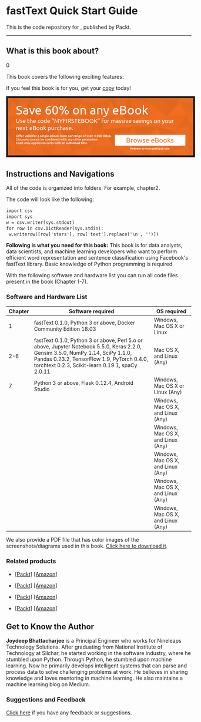 # fastText Quick Start Guide

<a href="https://www.packtpub.com/big-data-and-business-intelligence/fasttext-quick-start-guide?utm_source=github&utm_medium=repository&utm_campaign="><img src="" alt="" height="256px" align="right"></a>

This is the code repository for [](https://www.packtpub.com/big-data-and-business-intelligence/fasttext-quick-start-guide?utm_source=github&utm_medium=repository&utm_campaign=), published by Packt.

****

## What is this book about?
0

This book covers the following exciting features:


If you feel this book is for you, get your [copy](https://www.amazon.com/dp/1-789-13099-9) today!

<a href="https://www.packtpub.com/?utm_source=github&utm_medium=banner&utm_campaign=GitHubBanner"><img src="https://raw.githubusercontent.com/PacktPublishing/GitHub/master/GitHub.png" 
alt="https://www.packtpub.com/" border="5" /></a>

## Instructions and Navigations
All of the code is organized into folders. For example, chapter2.

The code will look like the following:
```
import csv
import sys
w = csv.writer(sys.stdout)
for row in csv.DictReader(sys.stdin):
 w.writerow([row['stars'], row['text'].replace('\n', '')])
```

**Following is what you need for this book:**
This book is for data analysts, data scientists, and machine learning developers who want to perform efficient word representation and sentence classification using Facebook's fastText library. Basic knowledge of Python programming is required

With the following software and hardware list you can run all code files present in the book (Chapter 1-7).
### Software and Hardware List
| Chapter | Software required | OS required |
| -------- | ------------------------------------ | ----------------------------------- |
| 1 | fastText 0.1.0, Python 3 or above, Docker Community Edition 18.03 | Windows, Mac OS X or Linux  |
| 2-6 | fastText 0.1.0, Python 3 or above, Perl 5.o or above, Jupyter Notebook 5.5.0, Keras 2.2.0, Gensim 3.5.0, NumPy 1.14, SciPy 1.1.0, Pandas 0.23.2, TensorFlow 1.9, PyTorch 0.4.0, torchtext 0.2.3, Scikit-learn 0.19.1, spaCy 2.0.11 | Mac OS X, and Linux (Any) |
| 7 | Python 3 or above, Flask 0.12.4, Android Studio | Windows, Mac OS X or  Linux (Any) |
|  |  | Windows, Mac OS X, and Linux (Any) |
|  |  | Windows, Mac OS X, and Linux (Any) |
|  |  | Windows, Mac OS X, and Linux (Any) |
|  |  | Windows, Mac OS X, and Linux (Any) |
|  |  | Windows, Mac OS X, and Linux (Any) |

We also provide a PDF file that has color images of the screenshots/diagrams used in this book. [Click here to download it]().

### Related products
*  [[Packt]]() [[Amazon]](https://www.amazon.com/dp/)

*  [[Packt]]() [[Amazon]](https://www.amazon.com/dp/)

*  [[Packt]]() [[Amazon]](https://www.amazon.com/dp/)

*  [[Packt]]() [[Amazon]](https://www.amazon.com/dp/)

## Get to Know the Author
**Joydeep Bhattacharjee**
 is a Principal Engineer who works for Nineleaps Technology Solutions. After graduating from National Institute of Technology at Silchar, he started working in the software industry, where he stumbled upon Python. Through Python, he stumbled upon machine learning. Now he primarily develops intelligent systems that can parse and process data to solve challenging problems at work. He believes in sharing knowledge and loves mentoring in machine learning. He also maintains a machine learning blog on Medium.


### Suggestions and Feedback
[Click here](https://docs.google.com/forms/d/e/1FAIpQLSdy7dATC6QmEL81FIUuymZ0Wy9vH1jHkvpY57OiMeKGqib_Ow/viewform) if you have any feedback or suggestions.



